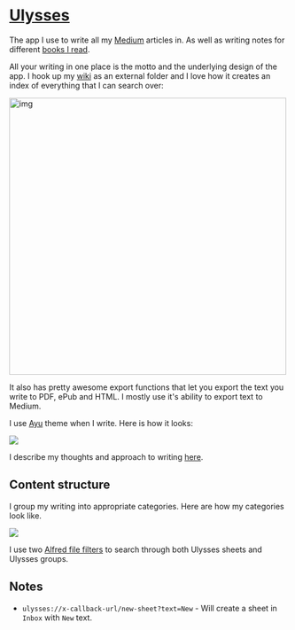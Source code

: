 # [Ulysses](https://ulyssesapp.com/)
The app I use to write all my [Medium](https://medium.com/@NikitaVoloboev) articles in. As well as writing notes for different [books I read](../../books/books.md).

All your writing in one place is the motto and the underlying design of the app. I hook up my [wiki](https://github.com/nikitavoloboev/knowledge) as an external folder and I love how it creates an index of everything that I can search over:

<img src="http://i.imgur.com/Aa17RCQ.png" width="500" alt="img">

It also has pretty awesome export functions that let you export the text you write to PDF, ePub and HTML. I mostly use it's ability to export text to Medium.

I use [Ayu](https://styles.ulyssesapp.com/bundle/Ayu/5ae3545d5075368b0270daa9) theme when I write. Here is how it looks:

![](https://i.imgur.com/fp5CY5h.png)

I describe my thoughts and approach to writing [here](../../writing/writing.md).

## Content structure
I group my writing into appropriate categories. Here are how my categories look like.

![](https://i.imgur.com/yl1RD89.png)

I use two [Alfred file filters](https://github.com/nikitavoloboev/small-workflows/tree/master/search-files) to search through both Ulysses sheets and Ulysses groups.

## Notes
- `ulysses://x-callback-url/new-sheet?text=New` - Will create a sheet in `Inbox` with `New` text.